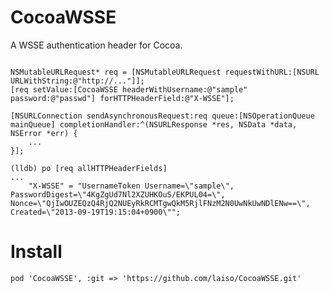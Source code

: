 CocoaWSSE
===================

A WSSE authentication header for Cocoa.

```objc:

NSMutableURLRequest* req = [NSMutableURLRequest requestWithURL:[NSURL URLWithString:@"http://..."]];
[req setValue:[CocoaWSSE headerWithUsername:@"sample" password:@"passwd"] forHTTPHeaderField:@"X-WSSE"];

[NSURLConnection sendAsynchronousRequest:req queue:[NSOperationQueue mainQueue] completionHandler:^(NSURLResponse *res, NSData *data, NSError *err) {
    ...
}];

```

```
(lldb) po [req allHTTPHeaderFields]
...
    "X-WSSE" = "UsernameToken Username=\"sample\", PasswordDigest=\"4KgZgUd7Nl2XZUHKOuS/EKPUL04=\", Nonce=\"QjIwOUZEQzQ4RjQ2NUEyRkRCMTgwQkM5RjlFNzM2N0UwNkUwNDlENw==\", Created=\"2013-09-19T19:15:04+0900\"";
```

Install
============

```ruby:Podfile
pod 'CocoaWSSE', :git => 'https://github.com/laiso/CocoaWSSE.git'
```
